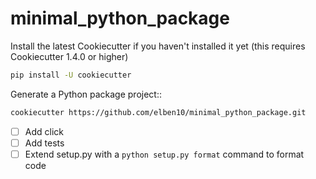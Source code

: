 # minimal_python_package

Install the latest Cookiecutter if you haven't installed it yet (this requires
Cookiecutter 1.4.0 or higher)

```bash
pip install -U cookiecutter
```
Generate a Python package project::

```bash
cookiecutter https://github.com/elben10/minimal_python_package.git
```

- [ ] Add click
- [ ] Add tests
- [ ] Extend setup.py with a `python setup.py format` command to format code
